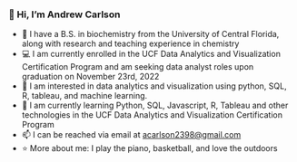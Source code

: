 ### 👋 Hi, I’m Andrew Carlson
- 🧬 I have a B.S. in biochemistry from the University of Central Florida, along with research and teaching experience in chemistry
- 💻 I am currently enrolled in the UCF Data Analytics and Visualization Certification Program and am seeking data analyst roles upon graduation on November 23rd, 2022
- 👀 I am interested in data analytics and visualization using python, SQL, R, tableau, and machine learning.
- 🌱 I am currently learning Python, SQL, Javascript, R, Tableau and other technologies in the UCF Data Analytics and Visualization Certification Program
- 📫 I can be reached via email at acarlson2398@gmail.com
- ⭐ More about me: I play the piano, basketball, and love the outdoors

<!---
Andrew-Carlson/Andrew-Carlson is a ✨ special ✨ repository because its `README.md` (this file) appears on your GitHub profile.
You can click the Preview link to take a look at your changes.
--->
